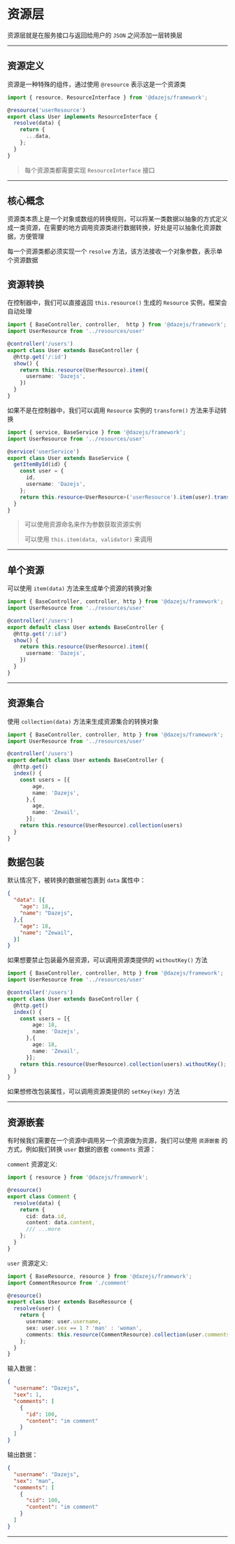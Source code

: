 # 资源层

资源层就是在服务接口与返回给用户的 `JSON` 之间添加一层转换层

---

## 资源定义

资源是一种特殊的组件，通过使用 `@resource` 表示这是一个资源类

```ts
import { resource, ResourceInterface } from '@dazejs/framework';

@resource('userResource')
export class User implements ResourceInterface {
  resolve(data) {
    return {
      ...data,
    };
  }
}

```

> 每个资源类都需要实现 `ResourceInterface` 接口

---

## 核心概念

资源类本质上是一个对象或数组的转换规则，可以将某一类数据以抽象的方式定义成一类资源，在需要的地方调用资源类进行数据转换，好处是可以抽象化资源数据，方便管理

每一个资源类都必须实现一个 `resolve` 方法，该方法接收一个对象参数，表示单个资源数据 

## 资源转换

在控制器中，我们可以直接返回 `this.resource()` 生成的 `Resource` 实例，框架会自动处理

```ts
import { BaseController, controller,  http } from '@dazejs/framework';
import UserResource from '../resources/user'

@controller('/users')
export class User extends BaseController {
  @http.get('/:id')
  show() {
    return this.resource(UserResource).item({
      username: 'Dazejs',
    })
  }
}

```

如果不是在控制器中，我们可以调用 `Resource` 实例的 `transform()` 方法来手动转换


```ts
import { service, BaseService } from '@dazejs/framework';
import UserResource from '../resources/user'

@service('userService')
export class User extends BaseService {
  getItemById(id) {
    const user = {
      id,
      username: 'Dazejs',
    };
    return this.resource<UserResource>('userResource').item(user).transform();
  }
}

```
> 可以使用资源命名来作为参数获取资源实例
>
> 可以使用 `this.item(data, validator)` 来调用

---

## 单个资源

可以使用 `item(data)` 方法来生成单个资源的转换对象

```ts
import { BaseController, controller, http } from '@dazejs/framework';
import UserResource from '../resources/user'

@controller('/users')
export default class User extends BaseController {
  @http.get('/:id')
  show() {
    return this.resource(UserResource).item({
      username: 'Dazejs',
    })
  }
}

```

---

## 资源集合

使用 `collection(data)` 方法来生成资源集合的转换对象

```ts
import { BaseController, controller, http } from '@dazejs/framework';
import UserResource from '../resources/user'

@controller('/users')
export default class User extends BaseController {
  @http.get()
  index() {
    const users = [{
        age,
        name: 'Dazejs',
      },{
        age,
        name: 'Zewail',
      }];
    return this.resource(UserResource).collection(users)
  }
}

```

## 数据包装

默认情况下，被转换的数据被包裹到 `data` 属性中：

```json
{
  "data": [{
    "age": 18,,
    "name": "Dazejs",
  },{
    "age": 18,
    "name": "Zewail",
  }]
}
```

如果想要禁止包装最外层资源，可以调用资源类提供的 `withoutKey()` 方法

```ts
import { BaseController, controller, http } from '@dazejs/framework';
import UserResource from '../resources/user'

@controller('/users')
export class User extends BaseController {
  @http.get()
  index() {
    const users = [{
        age: 18,
        name: 'Dazejs',
      },{
        age: 18,
        name: 'Zewail',
      }];
    return this.resource(UserResource).collection(users).withoutKey();
  }
}

```

如果想修改包装属性，可以调用资源类提供的 `setKey(key)` 方法

---

## 资源嵌套

有时候我们需要在一个资源中调用另一个资源做为资源，我们可以使用 `资源嵌套` 的方式，例如我们转换 `user` 数据的嵌套 `comments` 资源：

`comment` 资源定义:

```ts {7}
import { resource } from '@dazejs/framework';

@resource()
export class Comment {
  resolve(data) {
    return {
      cid: data.id,
      content: data.content,
      /// ...more
    };
  }
}

```

`user` 资源定义:

```ts {8}
import { BaseResource, resource } from '@dazejs/framework';
import CommentResource from './comment'

@resource()
export class User extends BaseResource {
  resolve(user) {
    return {
      username: user.username,
      sex: user.sex == 1 ? 'man' : 'woman',
      comments: this.resource(CommentResource).collection(user.comments),
    };
  }
}

```

输入数据：

```json
{
  "username": "Dazejs",
  "sex": 1,
  "comments": [
    {
      "id": 100,
      "content": "im comment"
    }
  ]
}
```

输出数据：

```json {3,6}
{
  "username": "Dazejs",
  "sex": "man",
  "comments": [
    {
      "cid": 100,
      "content": "im comment"
    }
  ]
}
```

---

